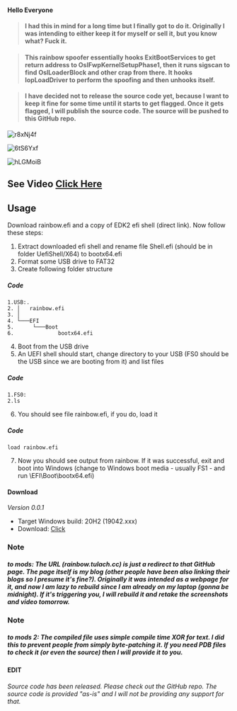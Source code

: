#### Hello Everyone


> #### I had this in mind for a long time but I finally got to do it. Originally I was intending to either keep it for myself or sell it, but you know what? Fuck it.

> #### This rainbow spoofer essentially hooks ExitBootServices to get return address to OslFwpKernelSetupPhase1, then it runs sigscan to find OslLoaderBlock and other crap from  there. It hooks IopLoadDriver to perform the spoofing and then unhooks itself.

> #### I have decided not to release the source code yet, because I want to keep it fine for some time until it starts to get flagged. Once it gets flagged, I will publish the source code. The source will be pushed to this GitHub repo.

![r8xNj4f](https://user-images.githubusercontent.com/85826349/126073571-3c35c50f-fe28-4fd2-a640-728b2a5da5f1.png)

![6tS6Yxf](https://user-images.githubusercontent.com/85826349/126073581-8360fde5-c8e8-46b4-bcf7-cf3d8bb8345a.png)

![hLGMoiB](https://user-images.githubusercontent.com/85826349/126073582-93669e82-0712-434c-bf81-99265633e031.png)




## See Video [Click Here](https://streamable.com/dg1tew)


## Usage
Download rainbow.efi and a copy of EDK2 efi shell (direct link). Now follow these steps:

1. Extract downloaded efi shell and rename file Shell.efi (should be in folder UefiShell/X64) to bootx64.efi
2. Format some USB drive to FAT32
3. Create following folder structure

##### Code

```
1.USB:.
2. │   rainbow.efi
3. │
4. └───EFI
5.      └───Boot
6.              bootx64.efi
```
4. Boot from the USB drive
5. An UEFI shell should start, change directory to your USB (FS0 should be the USB since we are booting from it) and list files

##### Code

```
1.FS0:
2.ls
```

6. You should see file rainbow.efi, if you do, load it

##### Code

```
load rainbow.efi
```

7. Now you should see output from rainbow. If it was successful, exit and boot into Windows (change to Windows boot media - usually FS1 - and run \EFI\Boot\bootx64.efi)

#### Download

*Version 0.0.1*

- Target Windows build: 20H2 (19042.xxx)
- Download: [Click](https://github.com/SmurfsCC/-Rainbow---EFI/releases/tag/Rainbow)


### Note 

##### to mods: The URL (rainbow.tulach.cc) is just a redirect to that GitHub page. The page itself is my blog (other people have been also linking their blogs so I presume it's fine?). Originally it was intended as a webpage for it, and now I am lazy to rebuild since I am already on my laptop (gonna be midnight). If it's triggering you, I will rebuild it and retake the screenshots and video tomorrow.

### Note

##### to mods 2: The compiled file uses simple compile time XOR for text. I did this to prevent people from simply byte-patching it. If you need PDB files to check it (or even the source) then I will provide it to you.

**EDIT**

###### Source code has been released. Please check out the GitHub repo. The source code is provided "as-is" and I will not be providing any support for that.

              
